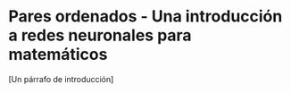 # Pares ordenados - Una introducción a redes neuronales para matemáticos

[Un párrafo de introducción]